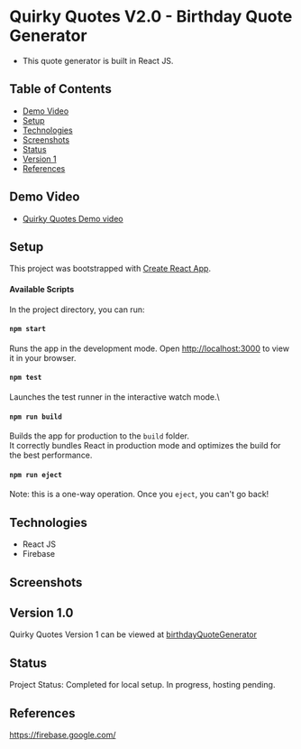 # Quirky Quotes V2.0 - Birthday Quote Generator 

- This quote generator is built in React JS.  

## Table of Contents

- [Demo Video](#demo-video)
- [Setup](#setup)
- [Technologies](#technologies)
- [Screenshots](#screenshots)
- [Status](#status)
- [Version 1](#version-1)
- [References](#references)

##  Demo Video

 - [Quirky Quotes Demo video](assets/quirky%20quotes%20demo%20video.webm) 

## Setup

This project was bootstrapped with [Create React App](https://github.com/facebook/create-react-app).

#### Available Scripts

In the project directory, you can run:

#### `npm start`

Runs the app in the development mode.
Open [http://localhost:3000](http://localhost:3000) to view it in your browser.

#### `npm test`

Launches the test runner in the interactive watch mode.\

#### `npm run build`

Builds the app for production to the `build` folder.\
It correctly bundles React in production mode and optimizes the build for the best performance.

#### `npm run eject`

Note: this is a one-way operation. Once you `eject`, you can't go back!


## Technologies

- React JS 
- Firebase

## Screenshots

## Version 1.0

Quirky Quotes Version 1 can be viewed at [birthdayQuoteGenerator](https://github.com/anilk-anusha/birthdayQuoteGenerator)

## Status

Project Status: Completed for local setup. In progress, hosting pending.

## References

https://firebase.google.com/
